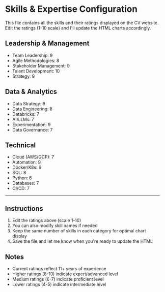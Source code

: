 # Skills & Expertise Configuration

This file contains all the skills and their ratings displayed on the CV website. 
Edit the ratings (1-10 scale) and I'll update the HTML charts accordingly.

## Leadership & Management
- Team Leadership: 9
- Agile Methodologies: 8
- Stakeholder Management: 9
- Talent Development: 10
- Strategy: 9

## Data & Analytics
- Data Strategy: 9
- Data Engineering: 8
- Databricks: 7
- AI/LLMs: 7
- Experimentation: 9
- Data Governance: 7

## Technical
- Cloud (AWS/GCP): 7
- Automation: 9
- Docker/K8s: 6
- SQL: 8
- Python: 6
- Databases: 7
- CI/CD: 7

---

## Instructions
1. Edit the ratings above (scale 1-10)
2. You can also modify skill names if needed
3. Keep the same number of skills in each category for optimal chart display
4. Save the file and let me know when you're ready to update the HTML

## Notes
- Current ratings reflect 11+ years of experience
- Higher ratings (8-10) indicate expert/advanced level
- Medium ratings (6-7) indicate proficient level
- Lower ratings (4-5) indicate intermediate level
